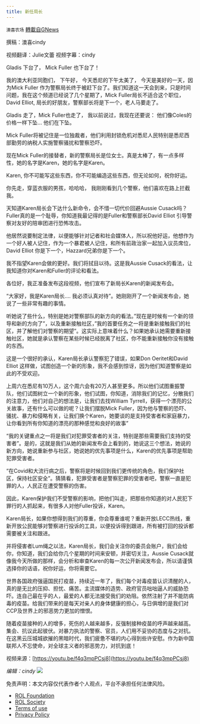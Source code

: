 ```yaml
---
title: 新任局长
---
```

`澳喜农场` [轉載自GNews](https://gnews.org/zh-hans/1702241/)

撰稿：澳喜cindy

视频翻译：Julie文蕾 视频字幕：cindy

Gladis 下台了， Mick Fuller 也下台了！

我的澳大利亚同胞们， 下午好， 今天悉尼的下午太美了， 今天是美好的一天，因为Mick Fuller 作为警察局长终于被赶下台了。我们知道这一天会到来，只是时间问题，我在这个频道已经说了几个星期了，Mick Fuller局长不适合这个职位， David Elliot, 局长的好朋友，警察部长将是下一个，老人马要走了。

Gladis 走了，Mick Fuller也走了， 我以前说过，我现在还要说： 他们像Coles的价格一样下坠… 他们在下坠。

Mick Fuller将被记住是一位独裁者，他们利用封锁危机对悉尼人民特别是悉尼西部勤劳的纳税人实施警察骚扰和警察恐吓。

现在Mick Fuller的接替者，新的警察局长是位女士。真是太棒了，有一点多样性，她的名字是Karen，她的名字是Karen。

Karen, 你不可能写这些东西，你不可能编造这些东西，但无论如何，祝你好运。

你先走，穿蓝衣服的男孩，哈哈哈， 我刚刚看到几个警察，他们喜欢在路上拦截我。

天知道Karen局长会下达什么新命令，会不惜一切代价回避Aussie Cusack吗？Fuller真的是一个耻辱，你知道我最记得的是Fuller和警察部长David Elliot 引导警察对友好的陪审团进行恐怖攻击。

他居然说要制定法律，以便能够针对记者和社会媒体人，所以祝他好运，他想作为一个好人被人记住，作为一个暴君被人记住，和所有前政治家一起加入议员席位，David Elliot 你是下一个，Hazzard兄弟你是下一个。

我不指望Karen会做的更好。我们将拭目以待。这是我Aussie Cusack的看法，让我知道你对Karen和Fuller的评论和看法。

各位好，我正准备发布这段视频，他们宣布了新局长Karen的新闻发布会。

“大家好，我是Karen局长…. 我必须认真对待”。她刚刚开了一个新闻发布会，她说了一些非常有趣的事情。

听她说了些什么，特别是她对警察部队的新方向的看法。”现在是时候有一个新的领导和新的方向了”，以及重新接触社区，”我的首要任务之一将是重新接触我们的社区，并了解他们对警察的期望”。这实际上意味着什么？如果她承认她需要重新接触社区，她就是承认警察在某些时候已经脱离了社区，你不能重新接触你没有接触的东西。

这是一个很好的承认，Karen局长承认警察犯了错误，如果Don Oeritet和David Elliot 这样做，试图创造一个新的形象，我不会感到惊讶，因为他们知道警察是如此的不受欢迎。

上周六在悉尼有10万人，这个周六会有20万人甚至更多。所以他们试图重振警队，他们试图树立一个新的形象，他们试图，你知道，消除我们的记忆，分散我们的注意力，他们对自己的想法是，让我们去找William Tyrrell，获得一个漂亮的公关故事，还有什么可以做的呢？让我们摆脱Mick Fuller，因为他与警察的恐吓、骚扰、暴力和侵略有关，让我们换个Karen，她要谈的是支持受害者和家庭暴力，让你看到所有你知道的漂亮的那种感觉和良好的故事”

“我的关键重点之一将是我们对犯罪受害者的关注，特别是那些需要我们支持的受害者”。是的，这就是我们从她的新闻发布会上看到的，她说这三个想法，她说的新方向，她说重新参与社区，她说她的优先事项是什么，Karen的优先事项是帮助犯罪受害者。

“在Covid和大流行病之后，警察将是时候回到我们更传统的角色，我们保护社区，保持社区安全”。猜猜看，犯罪受害者是警察犯罪的受害者吧，警察一直是犯罪的人，人民正在遭受警察的伤害。

因此，Karen保护我们不受警察的影响，把他们叫走，把那些你知道的对人民犯下罪行的人抓起来，有很多人对他Fuller投诉，Karen。

Karen局长，如果你想得到我们的尊重，你会尊重谁呢？重新开放LECC热线，重新开放公民能够对警察进行投诉的工具，以便投诉得到跟进，所有被打回的投诉都需要被关注和跟进。

并将侵害者Lum绳之以法，Karen局长，我们会关注你的委员会账户，我们会给你，你知道，我们会给你几个星期的时间来安顿，并密切关注，Aussie Cusack就像我今天所做的那样，会分析和审查Karen的每一次公开新闻发布会，所以请谨慎选择你的话语，祝你好运，你将需要它。

世界各国政府强逼国民打疫苗，持续近一年了，我们每个对毒疫苗认识清醒的人，真的是无比的压抑、担忧、痛苦。主流媒体的造势、政府官员咄咄逼人的威胁恐吓。连自己最在乎的人，最爱的人都无法接受我们的劝阻。依然注射了并不能防病毒的疫苗。给我们带来的是每天对亲人的身体健康的担心，与日俱增的是我们对CCP及世界上的邪恶势力更加的憎恨。

随着疫苗接种的人的增多，死伤的人越来越多，反强制接种疫苗的呼声越来越高。集会、抗议此起彼伏。对暴力执法的警察、官员，人们用不妥协的态度与之对抗。在这黑云压城城欲摧的黑暗时代，我们疲惫不堪的内心得到些许安慰。作为新中国联邦人不忘使命，对全球主义者的邪恶势力，对抗到底！

视频来源：[https://youtu.be/f4q3mpPCsj8](https://youtu.be/f4q3mpPCsj8)

*编辑：cindy*
![](https://assets.gnews.org/wp-content/uploads/2021/11/澳喜图标2-1-3.jpg)
 

免责声明：本文内容仅代表作者个人观点，平台不承担任何法律风险。

- [ROL Foundation](https://rolfoundation.org/)
- [ROL Society](https://rolsociety.org/)
- [Terms of use](https://gnews.org/terms-of-use-3/)
- [Privacy Policy](https://gnews.org/privacy-policy/)
